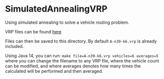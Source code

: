 # SimulatedAnnealingVRP
Using simulated annealing to solve a vehicle routing problem.

VRP files can be found [here](https://neo.lcc.uma.es/vrp/vrp-instances/capacitated-vrp-instances/)

Files can then be saved to this directory. By default `A-n39-k6.vrp` is already included.

Using Java 14, you can run: `make file=A-n39-k6.vrp vehicles=6 averages=5` where you can change the
filename to any VRP file, where the vehicle count can be modified, and where averages denotes how
many times the calculated will be performed and then averaged.
